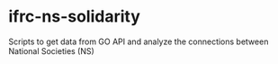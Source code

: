 # ifrc-ns-solidarity
Scripts to get data from GO API and analyze the connections between National Societies (NS)
